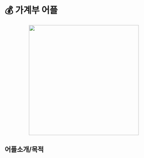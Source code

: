 # 💰 가계부 어플
<p align="center"><img src="https://user-images.githubusercontent.com/61879996/90954712-b679c780-e4b1-11ea-97d8-28d3cc2cc3e3.gif" width="350"></p>

## 어플소개/목적
